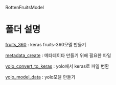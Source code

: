 RottenFruitsModel

# 폴더 설명
[fruits_360](fruits_360) : keras fruits-360모델 만들기

[metadata_create](metadata_create) : 메타데이타 만들기 위해 필요한 파일

[yolo_convert_to_keras](yolo_convert_to_keras) : yolo에서 keras로 파일 변환

[yolo_model_data](yolo_model_data) : yolo모델 만들기
